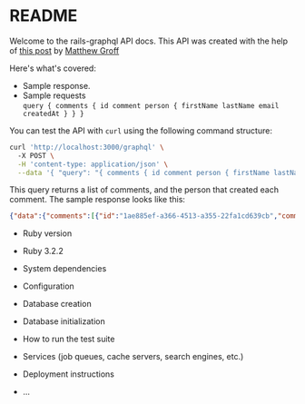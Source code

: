 # README

Welcome to the rails-graphql API docs. This API was created with the help of [this post](https://groff.dev/blog/how-to-make-a-graphql-api-with-ruby-rails) by [Matthew Groff](https://groff.dev/about)

Here's what's covered:
* Sample response.
* Sample requests  
  `query {
  comments {
    id
    comment
    person {
      firstName
      lastName
      email
      createdAt
    }
  }
}
`

You can test the API with `curl` using the following command structure:
```bash
curl 'http://localhost:3000/graphql' \ 
  -X POST \
  -H 'content-type: application/json' \
  --data '{ "query": "{ comments { id comment person { firstName lastName email createdAt } } }" }'
```
This query returns a list of comments, and the person that created each comment. The sample response looks like this:
```json
{"data":{"comments":[{"id":"1ae885ef-a366-4513-a355-22fa1cd639cb","comment":"This is a comment from Quill Cronwall","person":{"firstName":"Quill","lastName":"Cronwall","email":"quill@example.com","createdAt":"2023-06-27T11:20:20Z"}},{"id":"cc21ef70-e0ea-48f7-915b-3b2b7e51617a","comment":"This is another comment from Quill Cronwall","person":{"firstName":"Quill","lastName":"Cronwall","email":"quill@example.com","createdAt":"2023-06-27T11:20:20Z"}},{"id":"4f96ff27-ab97-4a76-be44-66438ac84d09","comment":"This is a new comment","person":{"firstName":"Quill","lastName":"Cronwall","email":"quill@example.com","createdAt":"2023-06-27T11:20:20Z"}}]}}  
```

* Ruby version
*   Ruby 3.2.2

* System dependencies

* Configuration

* Database creation

* Database initialization

* How to run the test suite

* Services (job queues, cache servers, search engines, etc.)

* Deployment instructions

* ...
